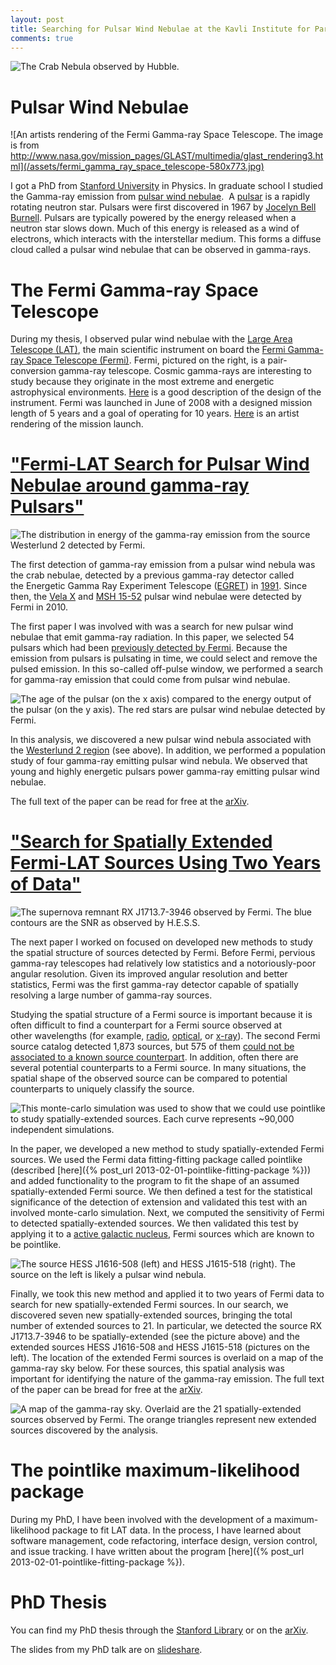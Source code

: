 ```yaml
---
layout: post
title: Searching for Pulsar Wind Nebulae at the Kavli Institute for Particle Astrophysics and Cosmology
comments: true
---
```


![The Crab Nebula observed by Hubble.](/assets/crab_nebula_hubble-940x940.jpg)

# Pulsar Wind Nebulae

![An artists rendering of the Fermi Gamma-ray Space Telescope. The image is from http://www.nasa.gov/mission_pages/GLAST/multimedia/glast_rendering3.html](/assets/fermi_gamma_ray_space_telescope-580x773.jpg)

I got a PhD from [Stanford University](http://www.stanford.edu) in
Physics. In graduate school I studied the Gamma-ray emission
from [pulsar wind
nebulae](http://en.wikipedia.org/wiki/Pulsar_wind_nebula). 
A [pulsar](http://en.wikipedia.org/wiki/Pulsar) is a rapidly rotating
neutron star. Pulsars were first discovered in 1967 by [Jocelyn
Bell Burnell](http://en.wikipedia.org/wiki/Jocelyn_Bell_Burnell).
Pulsars are typically powered by the energy released when a neutron
star slows down. Much of this energy is released as a wind of
electrons, which interacts with the interstellar medium. This forms
a diffuse cloud called a pulsar wind nebulae that can be observed
in gamma-rays.

# The Fermi Gamma-ray Space Telescope

During my thesis, I observed pular wind nebulae with the [Large Area Telescope (LAT)](http://fermi.gsfc.nasa.gov/science/instruments/lat.html), the main scientific instrument on board the [Fermi Gamma-ray Space Telescope (Fermi)](http://fermi.gsfc.nasa.gov). Fermi, pictured on the right, is a pair-conversion gamma-ray telescope. Cosmic gamma-rays are interesting to study because they originate in the most extreme and energetic astrophysical environments. [Here](http://www-glast.stanford.edu/instrument.html) is a good description of the design of the instrument. Fermi was launched in June of 2008 with a designed mission length of 5 years and a goal of operating for 10 years. [Here](http://fermi.sonoma.edu/multimedia/GLASTPromoVideo.mp4) is an artist rendering of the mission launch.

# ["Fermi-LAT Search for Pulsar Wind Nebulae around gamma-ray Pulsars"](http://iopscience.iop.org/0004-637X/726/1/35)

![The distribution in energy of the gamma-ray emission from the source Westerlund 2 detected by Fermi.](/assets/pulsar_wind_nebulae_search_-HESS-J1023-575-580x580.jpg)

The first detection of gamma-ray emission from a pulsar wind nebula was the crab nebulae, detected by a previous gamma-ray detector called the Energetic Gamma Ray Experiment Telescope ([EGRET](http://heasarc.gsfc.nasa.gov/docs/cgro/egret)) in [1991](http://adsabs.harvard.edu/abs/1993ApJ...409..697N). Since then, the [Vela X](http://iopscience.iop.org/0004-637X/713/1/146) and [MSH 15-52](http://iopscience.iop.org/0004-637X/714/1/927/fulltext) pulsar wind nebulae were detected by Fermi in 2010.

The first paper I was involved with was a search for new pulsar wind nebulae that emit gamma-ray radiation. In this paper, we selected 54 pulsars which had been [previously detected by Fermi](http://arxiv.org/abs/0910.1608). Because the emission from pulsars is pulsating in time, we could select and remove the pulsed emission. In this so-called off-pulse window, we performed a search for gamma-ray emission that could come from pulsar wind nebulae.

![The age of the pulsar (on the x axis) compared to the energy output of the pulsar (on the y axis). The red stars are pulsar wind nebulae detected by Fermi.](/assets/edot_dsquared_vs_age-580x551.jpg)

In this analysis, we discovered a new pulsar wind nebula associated with the [Westerlund 2 region](http://tevcat.uchicago.edu/?mode=1;id=132) (see above). In addition, we performed a population study of four gamma-ray emitting pulsar wind nebula. We observed that young and highly energetic pulsars power gamma-ray emitting pulsar wind nebulae.

The full text of the paper can be read for free at the [arXiv](http://arxiv.org/abs/1011.2076).

# ["Search for Spatially Extended Fermi-LAT Sources Using Two Years of Data"](http://iopscience.iop.org/0004-637X/756/1/5/)

![The supernova remnant RX J1713.7-3946 observed by Fermi. The blue contours are the SNR as observed by H.E.S.S.](/assets/extended_source_search_RX_J1713.7_3946-580x581.jpg)

The next paper I worked on focused on developed new methods to study the spatial structure of sources detected by Fermi. Before Fermi, pervious gamma-ray telescopes had relatively low statistics and a notoriously-poor angular resolution. Given its improved angular resolution and better statistics, Fermi was the first gamma-ray detector capable of spatially resolving a large number of gamma-ray sources.

Studying the spatial structure of a Fermi source is important because it is often difficult to find a counterpart for a Fermi source observed at other wavelengths (for example, [radio](http://en.wikipedia.org/wiki/Radio_astronomy), [optical](http://en.wikipedia.org/wiki/Visible-light_astronomy), or [x-ray](http://en.wikipedia.org/wiki/X-ray_astronomy)). The second Fermi source catalog detected 1,873 sources, but 575 of them [could not be associated to a known source counterpart](http://www.nasa.gov/mission_pages/GLAST/news/gamma-ray-census.html). In addition, often there are several potential counterparts to a Fermi source. In many situations, the spatial shape of the observed source can be compared to potential counterparts to uniquely classify the source.

![This monte-carlo simulation was used to show that we could use pointlike to study spatially-extended sources. Each curve represents ~90,000 independent simulations.](/assets/ts_ext_simulation-580x562.jpg)

In the paper, we developed a new method to study spatially-extended Fermi sources. We used the Fermi data fitting-fitting package called pointlike (described [here]({% post_url 2013-02-01-pointlike-fitting-package %})) and added functionality to the program to fit the shape of an assumed spatially-extended Fermi source. We then defined a test for the statistical significance of the detection of extension and validated this test with an involved monte-carlo simulation. Next, we computed the sensitivity of Fermi to detected spatially-extended sources. We then validated this test by applying it to a [active galactic nucleus](http://en.wikipedia.org/wiki/Active_galactic_nucleus), Fermi sources which are known to be pointlike.

![The source HESS J1616-508 (left) and HESS J1615-518 (right). The source on the left is likely a pulsar wind nebula.](/assets/hess_j1614_and_j1616-580x581.jpg)

Finally, we took this new method and applied it to two years of Fermi data to search for new spatially-extended Fermi sources. In our search, we discovered seven new spatially-extended sources, bringing the total number of extended sources to 21. In particular, we detected the source RX J1713.7-3946 to be spatially-extended (see the picture above) and the extended sources HESS J1616-508 and HESS J1615-518 (pictures on the left). The location of the extended Fermi sources is overlaid on a map of the gamma-ray sky below. For these sources, this spatial analysis was important for identifying the nature of the gamma-ray emission. The full text of the paper can be bread for free at the [arXiv](http://arxiv.org/abs/1207.0027).

![A map of the gamma-ray sky. Overlaid are the 21 spatially-extended sources observed by Fermi. The orange triangles represent new extended sources discovered by the analysis.](/assets/allsky_extended_sources_color-580x356.jpg)

# The pointlike maximum-likelihood package

During my PhD, I have been involved with the development of a maximum-likelihood package to fit LAT data. In the process, I have learned about software management, code refactoring, interface design, version control, and issue tracking. I have written about the program [here]({% post_url 2013-02-01-pointlike-fitting-package %}).

# PhD Thesis

You can find my PhD thesis through the [Stanford Library](http://purl.stanford.edu/zj578kk6428) or on the [arXiv](http://arxiv.org/abs/1401.6718).

The slides from my PhD talk are on [slideshare](http://www.slideshare.net/joshualande/neutron-star-powered-nebulae).
